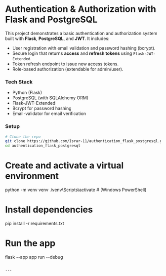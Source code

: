 # Authentication & Authorization with Flask and PostgreSQL

This project demonstrates a basic authentication and authorization system built with **Flask**, **PostgreSQL**, and **JWT**.
It includes:

* User registration with email validation and password hashing (bcrypt).
* Secure login that returns **access** and **refresh tokens** using `Flask-JWT-Extended`.
* Token refresh endpoint to issue new access tokens.
* Role-based authorization (extendable for admin/user).

### Tech Stack

* Python (Flask)
* PostgreSQL (with SQLAlchemy ORM)
* Flask-JWT-Extended
* Bcrypt for password hashing
* Email-validator for email verification

### Setup

```bash
# Clone the repo
git clone https://github.com/Israr-11/authentication_flask_postgresql.git
cd authentication_flask_postgresql
```


# Create and activate a virtual environment
python -m venv venv
.\venv\Scripts\activate   # (Windows PowerShell)

# Install dependencies
pip install -r requirements.txt

# Run the app
flask --app app run --debug
```

---
